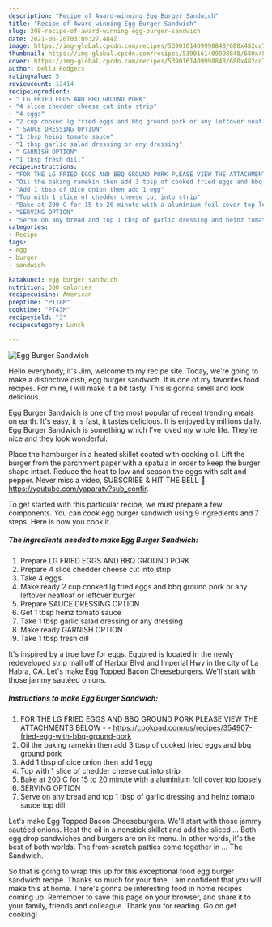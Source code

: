 ```yaml
---
description: "Recipe of Award-winning Egg Burger Sandwich"
title: "Recipe of Award-winning Egg Burger Sandwich"
slug: 208-recipe-of-award-winning-egg-burger-sandwich
date: 2021-06-20T03:09:27.484Z
image: https://img-global.cpcdn.com/recipes/5390161409998848/680x482cq70/egg-burger-sandwich-recipe-main-photo.jpg
thumbnail: https://img-global.cpcdn.com/recipes/5390161409998848/680x482cq70/egg-burger-sandwich-recipe-main-photo.jpg
cover: https://img-global.cpcdn.com/recipes/5390161409998848/680x482cq70/egg-burger-sandwich-recipe-main-photo.jpg
author: Della Rodgers
ratingvalue: 5
reviewcount: 12414
recipeingredient:
- " LG FRIED EGGS AND BBQ GROUND PORK"
- "4 slice chedder cheese cut into strip"
- "4 eggs"
- "2 cup cooked lg fried eggs and bbq ground pork or any leftover neatloaf or leftover burger"
- " SAUCE DRESSING OPTION"
- "1 tbsp heinz tomato sauce"
- "1 tbsp garlic salad dressing or any dressing"
- " GARNISH OPTION"
- "1 tbsp fresh dill"
recipeinstructions:
- "FOR THE LG FRIED EGGS AND BBQ GROUND PORK PLEASE VIEW THE ATTACHMENTS BELOW  https://cookpad.com/us/recipes/354907-fried-egg-with-bbq-ground-pork"
- "Oil the baking ramekin then add 3 tbsp of cooked fried eggs and bbq ground pork"
- "Add 1 tbsp of dice onion then add 1 egg"
- "Top with 1 slice of chedder cheese cut into strip"
- "Bake at 200 C for 15 to 20 minute with a aluminium foil cover top loosely"
- "SERVING OPTION"
- "Serve on any bread and top 1 tbsp of garlic dressing and heinz tomato sauce top dill"
categories:
- Recipe
tags:
- egg
- burger
- sandwich

katakunci: egg burger sandwich 
nutrition: 300 calories
recipecuisine: American
preptime: "PT18M"
cooktime: "PT43M"
recipeyield: "3"
recipecategory: Lunch

---
```



![Egg Burger Sandwich](https://img-global.cpcdn.com/recipes/5390161409998848/680x482cq70/egg-burger-sandwich-recipe-main-photo.jpg)

Hello everybody, it's Jim, welcome to my recipe site. Today, we're going to make a distinctive dish, egg burger sandwich. It is one of my favorites food recipes. For mine, I will make it a bit tasty. This is gonna smell and look delicious.

Egg Burger Sandwich is one of the most popular of recent trending meals on earth. It's easy, it is fast, it tastes delicious. It is enjoyed by millions daily. Egg Burger Sandwich is something which I've loved my whole life. They're nice and they look wonderful.

Place the hamburger in a heated skillet coated with cooking oil. Lift the burger from the parchment paper with a spatula in order to keep the burger shape intact. Reduce the heat to low and season the eggs with salt and pepper. Never miss a video, SUBSCRIBE &amp; HIT THE BELL 🔔https://youtube.com/yaparatv?sub_confir.


To get started with this particular recipe, we must prepare a few components. You can cook egg burger sandwich using 9 ingredients and 7 steps. Here is how you cook it.

<!--inarticleads1-->

##### The ingredients needed to make Egg Burger Sandwich:

1. Prepare  LG FRIED EGGS AND BBQ GROUND PORK
1. Prepare 4 slice chedder cheese cut into strip
1. Take 4 eggs
1. Make ready 2 cup cooked lg fried eggs and bbq ground pork or any leftover neatloaf or leftover burger
1. Prepare  SAUCE DRESSING OPTION
1. Get 1 tbsp heinz tomato sauce
1. Take 1 tbsp garlic salad dressing or any dressing
1. Make ready  GARNISH OPTION
1. Take 1 tbsp fresh dill


It&#39;s inspired by a true love for eggs. Eggbred is located in the newly redeveloped strip mall off of Harbor Blvd and Imperial Hwy in the city of La Habra, CA. Let&#39;s make Egg Topped Bacon Cheeseburgers. We&#39;ll start with those jammy sautéed onions. 

<!--inarticleads2-->

##### Instructions to make Egg Burger Sandwich:

1. FOR THE LG FRIED EGGS AND BBQ GROUND PORK PLEASE VIEW THE ATTACHMENTS BELOW -  - https://cookpad.com/us/recipes/354907-fried-egg-with-bbq-ground-pork
1. Oil the baking ramekin then add 3 tbsp of cooked fried eggs and bbq ground pork
1. Add 1 tbsp of dice onion then add 1 egg
1. Top with 1 slice of chedder cheese cut into strip
1. Bake at 200 C for 15 to 20 minute with a aluminium foil cover top loosely
1. SERVING OPTION
1. Serve on any bread and top 1 tbsp of garlic dressing and heinz tomato sauce top dill


Let&#39;s make Egg Topped Bacon Cheeseburgers. We&#39;ll start with those jammy sautéed onions. Heat the oil in a nonstick skillet and add the sliced … Both egg drop sandwiches and burgers are on its menu. In other words, it&#39;s the best of both worlds. The from-scratch patties come together in … The Sandwich. 

So that is going to wrap this up for this exceptional food egg burger sandwich recipe. Thanks so much for your time. I am confident that you will make this at home. There's gonna be interesting food in home recipes coming up. Remember to save this page on your browser, and share it to your family, friends and colleague. Thank you for reading. Go on get cooking!
